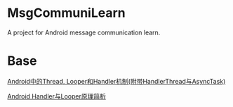 # MsgCommuniLearn

A project for Android message communication learn.

# Base

[Android中的Thread, Looper和Handler机制(附带HandlerThread与AsyncTask)](https://hit-alibaba.github.io/interview/Android/basic/Android-handler-thread-looper.html)

[Android Handler与Looper原理简析](https://juejin.im/post/59083d7fda2f60005d14efdb)